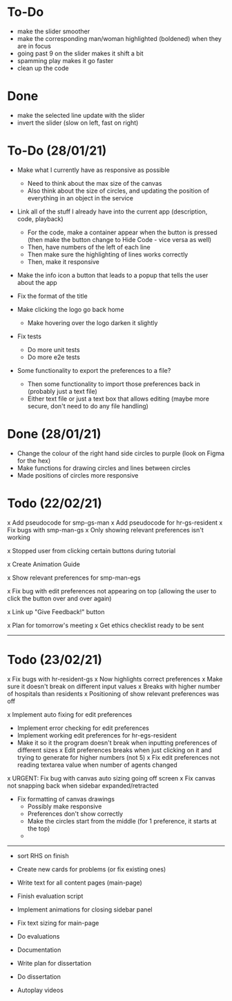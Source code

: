 # To-Do

- make the slider smoother
- make the corresponding man/woman highlighted (boldened) when they are in focus
- going past 9 on the slider makes it shift a bit
- spamming play makes it go faster
- clean up the code

# Done
- make the selected line update with the slider
- invert the slider (slow on left, fast on right)

# To-Do (28/01/21)
- Make what I currently have as responsive as possible
    - Need to think about the max size of the canvas
    - Also think about the size of circles, and updating the position of everything in an object in the service

- Link all of the stuff I already have into the current app (description, code, playback)
    - For the code, make a container appear when the button is pressed (then make the button change to Hide Code - vice versa as well)
    - Then, have numbers of the left of each line
    - Then make sure the highlighting of lines works correctly
    - Then, make it responsive

- Make the info icon a button that leads to a popup that tells the user about the app
- Fix the format of the title
- Make clicking the logo go back home
    - Make hovering over the logo darken it slightly

- Fix tests
    - Do more unit tests
    - Do more e2e tests

- Some functionality to export the preferences to a file?
    - Then some functionality to import those preferences back in (probably just a text file)
    - Either text file or just a text box that allows editing (maybe more secure, don't need to do any file handling)

# Done (28/01/21)
- Change the colour of the right hand side circles to purple (look on Figma for the hex)
- Make functions for drawing circles and lines between circles
- Made positions of circles more responsive




# Todo (22/02/21)
x Add pseudocode for smp-gs-man
x Add pseudocode for hr-gs-resident
x Fix bugs with smp-man-gs
    x Only showing relevant preferences isn't working

x Stopped user from clicking certain buttons during tutorial

x Create Animation Guide

x Show relevant preferences for smp-man-egs

x Fix bug with edit preferences not appearing on top (allowing the user to click the button over and over again)

x Link up "Give Feedback!" button

x Plan for tomorrow's meeting
x Get ethics checklist ready to be sent

-----------------------------

# Todo (23/02/21)

x Fix bugs with hr-resident-gs
    x Now highlights correct preferences
    x Make sure it doesn't break on different input values
    x Breaks with higher number of hospitals than residents
    x Positioning of show relevant preferences was off

x Implement auto fixing for edit preferences
- Implement error checking for edit preferences
- Implement working edit preferences for hr-egs-resident
- Make it so it the program doesn't break when inputting preferences of different sizes
x Edit preferences breaks when just clicking on it and trying to generate for higher numbers (not 5)
x Fix edit preferences not reading textarea value when number of agents changed


x URGENT: Fix bug with canvas auto sizing going off screen
x Fix canvas not snapping back when sidebar expanded/retracted

- Fix formatting of canvas drawings
    - Possibly make responsive
    - Preferences don't show correctly
    - Make the circles start from the middle (for 1 preference, it starts at the top)
    - 

-----------------------------

- sort RHS on finish

- Create new cards for problems (or fix existing ones)

- Write text for all content pages (main-page)
- Finish evaluation script

- Implement animations for closing sidebar panel

- Fix text sizing for main-page

- Do evaluations

- Documentation

- Write plan for dissertation
- Do dissertation

- Autoplay videos